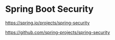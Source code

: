 # Spring Boot Security

https://spring.io/projects/spring-security

https://github.com/spring-projects/spring-security